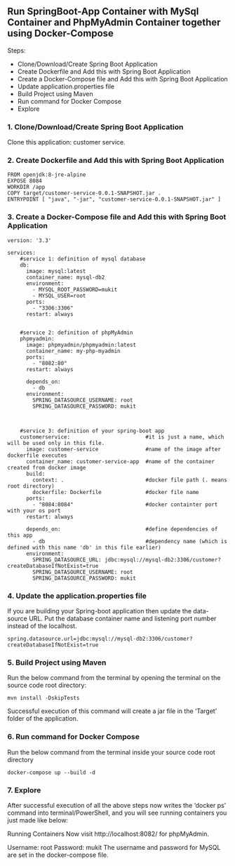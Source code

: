 ## Run SpringBoot-App Container with MySql Container and PhpMyAdmin Container together using Docker-Compose


Steps:
* Clone/Download/Create Spring Boot Application
* Create Dockerfile and Add this with Spring Boot Application
* Create a Docker-Compose file and Add this with Spring Boot Application
* Update application.properties file
* Build Project using Maven
* Run command for Docker Compose
* Explore


### 1. Clone/Download/Create Spring Boot Application

Clone this application: customer service.

### 2. Create Dockerfile and Add this with Spring Boot Application

```
FROM openjdk:8-jre-alpine
EXPOSE 8084
WORKDIR /app
COPY target/customer-service-0.0.1-SNAPSHOT.jar .
ENTRYPOINT [ "java", "-jar", "customer-service-0.0.1-SNAPSHOT.jar" ]
```

### 3. Create a Docker-Compose file and Add this with Spring Boot Application

```
version: '3.3'

services:
    #service 1: definition of mysql database
    db:
      image: mysql:latest
      container_name: mysql-db2   
      environment:
        - MYSQL_ROOT_PASSWORD=mukit
        - MYSQL_USER=root
      ports:
        - "3306:3306"
      restart: always
      
    
    #service 2: definition of phpMyAdmin
    phpmyadmin:
      image: phpmyadmin/phpmyadmin:latest
      container_name: my-php-myadmin
      ports:
        - "8082:80"
      restart: always
        
      depends_on:
        - db
      environment:
        SPRING_DATASOURCE_USERNAME: root
        SPRING_DATASOURCE_PASSWORD: mukit
    
    
    
    #service 3: definition of your spring-boot app 
    customerservice:                        #it is just a name, which will be used only in this file.
      image: customer-service               #name of the image after dockerfile executes
      container_name: customer-service-app  #name of the container created from docker image
      build:
        context: .                          #docker file path (. means root directory)
        dockerfile: Dockerfile              #docker file name
      ports:
        - "8084:8084"                       #docker containter port with your os port
      restart: always
        
      depends_on:                           #define dependencies of this app
        - db                                #dependency name (which is defined with this name 'db' in this file earlier)
      environment:
        SPRING_DATASOURCE_URL: jdbc:mysql://mysql-db2:3306/customer?createDatabaseIfNotExist=true
        SPRING_DATASOURCE_USERNAME: root
        SPRING_DATASOURCE_PASSWORD: mukit
 ```       
 
 
 
 ### 4. Update the application.properties file
If you are building your Spring-boot application then update the data-source URL. Put the database container name and listening port number instead of the localhost.

```
spring.datasource.url=jdbc:mysql://mysql-db2:3306/customer?createDatabaseIfNotExist=true
```

### 5. Build Project using Maven
Run the below command from the terminal by opening the terminal on the source code root directory:

```
mvn install -DskipTests
```
Successful execution of this command will create a jar file in the ‘Target’ folder of the application.


### 6. Run command for Docker Compose
Run the below command from the terminal inside your source code root directory

```
docker-compose up --build -d
```

### 7. Explore
After successful execution of all the above steps now writes the ‘docker ps’ command into terminal/PowerShell, and you will see running containers you just made like below:


Running Containers
Now visit http://localhost:8082/ for phpMyAdmin.

Username: root
Password: mukit
The username and password for MySQL are set in the docker-compose file.
